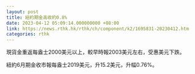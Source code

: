 ```yaml
---
layout: post
title: 紐約期金高收約0.8%
date: 2023-04-12 05:09:14.000000000 +08:00
link: https://news.rthk.hk/rthk/ch/component/k2/1695831-20230412.htm
categories: rthk
---
```


現貨金重返每盎士2000美元以上，較早時報2003美元左右，受惠美元下跌。

紐約6月期金收市報每盎士2019美元，升15.2美元，升幅0.76%。
